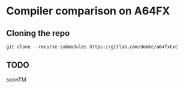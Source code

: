 # Compiler comparison on A64FX

## Cloning the repo
```
git clone --recurse-submodules https://gitlab.com/domke/a64fxCvC
```


## TODO
soonTM
